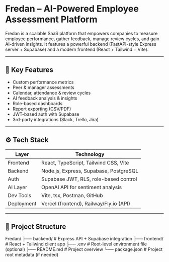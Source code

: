 # Fredan – AI-Powered Employee Assessment Platform

Fredan is a scalable SaaS platform that empowers companies to measure employee performance, gather feedback, manage review cycles, and gain AI-driven insights. It features a powerful backend (FastAPI-style Express server + Supabase) and a modern frontend (React + Tailwind + Vite).

---

## 🧠 Key Features

- Custom performance metrics
- Peer & manager assessments
- Calendar, attendance & review cycles
- AI feedback analysis & insights
- Role-based dashboards
- Report exporting (CSV/PDF)
- JWT-based auth with Supabase
- 3rd-party integrations (Slack, Trello, Jira)

---

## ⚙️ Tech Stack

| Layer      | Technology                            |
|------------|----------------------------------------|
| Frontend   | React, TypeScript, Tailwind CSS, Vite  |
| Backend    | Node.js, Express, Supabase, PostgreSQL |
| Auth       | Supabase JWT, RLS, role-based control  |
| AI Layer   | OpenAI API for sentiment analysis      |
| Dev Tools  | Vite, tsx, Postman, GitHub             |
| Deployment | Vercel (frontend), Railway/Fly.io (API)|

---

## 📂 Project Structure
Fredan/
├── backend/ # Express API + Supabase integration
├── frontend/ # React + Tailwind client app
├── .env # Root-level environment file (optional)
├── README.md # Project overview
└── package.json # Project root metadata (if needed)


